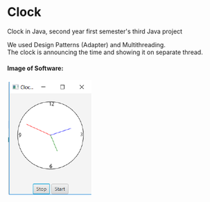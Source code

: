 # Clock
Clock in Java, second year first semester's third Java project

We used Design Patterns (Adapter) and Multithreading.  
The clock is announcing the time and showing it on separate thread.

#### Image of Software:
![image](https://raw.githubusercontent.com/aviasd/Clock/master/README%20files/Software.PNG)  

